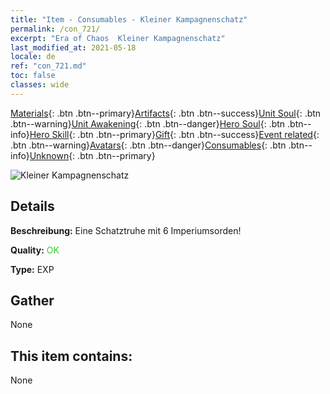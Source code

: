 ```yaml
---
title: "Item - Consumables - Kleiner Kampagnenschatz"
permalink: /con_721/
excerpt: "Era of Chaos  Kleiner Kampagnenschatz"
last_modified_at: 2021-05-18
locale: de
ref: "con_721.md"
toc: false
classes: wide
---
```

 [Materials](/ItemsDE/){: .btn .btn--primary}[Artifacts](/ItemsDE/Artifacts/){: .btn .btn--success}[Unit Soul](/ItemsDE/UnitSoul/){: .btn .btn--warning}[Unit Awakening](/ItemsDE/UnitAwakening/){: .btn .btn--danger}[Hero Soul](/ItemsDE/HeroSoul/){: .btn .btn--info}[Hero Skill](/ItemsDE/HeroSkill/){: .btn .btn--primary}[Gift](/ItemsDE/Gift/){: .btn .btn--success}[Event related](/ItemsDE/Events/){: .btn .btn--warning}[Avatars](/ItemsDE/Avatars/){: .btn .btn--danger}[Consumables](/ItemsDE/Consumables/){: .btn .btn--info}[Unknown](/ItemsDE/Unknown/){: .btn .btn--primary}

 ![Kleiner Kampagnenschatz](/images/t/i_505.png)

## Details
 **Beschreibung:** Eine Schatztruhe mit 6 Imperiumsorden!

 **Quality:** <span style="color: #32CD32">OK</span>

 **Type:** EXP

## Gather

  None

## This item contains:

  None


